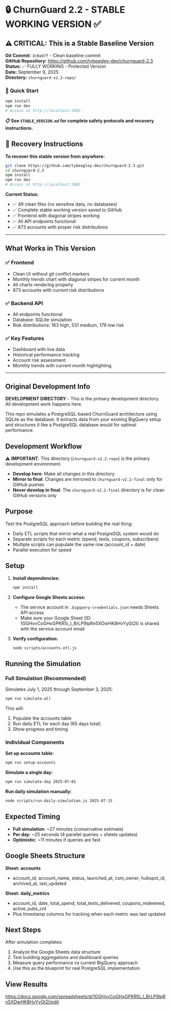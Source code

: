 # 🔒 ChurnGuard 2.2 - STABLE WORKING VERSION ✅

## ⚠️ CRITICAL: This is a Stable Baseline Version

**Git Commit:** `3c0a67f` - Clean baseline commit  
**GitHub Repository:** https://github.com/tybeagley-dev/churnguard-2.3  
**Status:** ✅ FULLY WORKING - Protected Version  
**Date:** September 9, 2025  
**Directory:** `churnguard-v2.2-repo/`

### 🚀 Quick Start
```bash
npm install
npm run dev
# Access at http://localhost:3002
```

**📋 See `STABLE_VERSION.md` for complete safety protocols and recovery instructions.**

## 🔄 Recovery Instructions

**To recover this stable version from anywhere:**
```bash
git clone https://github.com/tybeagley-dev/churnguard-2.3.git
cd churnguard-2.3
npm install
npm run dev
# Access at http://localhost:3002
```

**Current Status:**
- ✅ 49 clean files (no sensitive data, no databases)
- ✅ Complete stable working version saved to GitHub
- ✅ Frontend with diagonal stripes working
- ✅ All API endpoints functional  
- ✅ 873 accounts with proper risk distributions

---

## What Works in This Version

### ✅ Frontend
- Clean UI without git conflict markers
- Monthly trends chart with diagonal stripes for current month
- All charts rendering properly
- 873 accounts with current risk distributions

### ✅ Backend API  
- All endpoints functional
- Database: SQLite simulation 
- Risk distributions: 163 high, 531 medium, 179 low risk

### ✅ Key Features
- Dashboard with live data
- Historical performance tracking
- Account risk assessment
- Monthly trends with current month highlighting

---

## Original Development Info

**DEVELOPMENT DIRECTORY** - This is the primary development directory. All development work happens here.

This repo simulates a PostgreSQL-based ChurnGuard architecture using SQLite as the database. It extracts data from your existing BigQuery setup and structures it like a PostgreSQL database would for optimal performance.

## Development Workflow

⚠️ **IMPORTANT**: This directory (`churnguard-v2.2-repo`) is the primary development environment. 

- **Develop here**: Make all changes in this directory
- **Mirror to final**: Changes are mirrored to `churnguard-v2.2-final` only for GitHub pushes
- **Never develop in final**: The `churnguard-v2.2-final` directory is for clean GitHub versions only

## Purpose

Test the PostgreSQL approach before building the real thing:
- Daily ETL scripts that mirror what a real PostgreSQL system would do
- Separate scripts for each metric (spend, texts, coupons, subscribers)
- Multiple scripts can populate the same row (account_id + date)
- Parallel execution for speed

## Setup

1. **Install dependencies:**
   ```bash
   npm install
   ```

2. **Configure Google Sheets access:**
   - The service account in `.bigquery-credentials.json` needs Sheets API access
   - Make sure your Google Sheet (ID: 1GGHvvCoGHxGPKR5i_I_BrLP9lpRn5XDwHK8HvYyGt2I) is shared with the service account email

3. **Verify configuration:**
   ```bash
   node scripts/accounts-etl.js
   ```

## Running the Simulation

### Full Simulation (Recommended)
Simulates July 1, 2025 through September 3, 2025:
```bash
npm run simulate-all
```
This will:
1. Populate the accounts table
2. Run daily ETL for each day (65 days total)
3. Show progress and timing

### Individual Components

**Set up accounts table:**
```bash
npm run setup-accounts
```

**Simulate a single day:**
```bash
npm run simulate-day 2025-07-01
```

**Run daily simulation manually:**
```bash
node scripts/run-daily-simulation.js 2025-07-15
```

## Expected Timing

- **Full simulation**: ~27 minutes (conservative estimate)
- **Per day**: ~25 seconds (4 parallel queries + sheets updates)
- **Optimistic**: ~11 minutes if queries are fast

## Google Sheets Structure

**Sheet: accounts**
- account_id, account_name, status, launched_at, csm_owner, hubspot_id, archived_at, last_updated

**Sheet: daily_metrics**  
- account_id, date, total_spend, total_texts_delivered, coupons_redeemed, active_subs_cnt
- Plus timestamp columns for tracking when each metric was last updated

## Next Steps

After simulation completes:
1. Analyze the Google Sheets data structure
2. Test building aggregations and dashboard queries
3. Measure query performance vs current BigQuery approach
4. Use this as the blueprint for real PostgreSQL implementation

## View Results

https://docs.google.com/spreadsheets/d/1GGHvvCoGHxGPKR5i_I_BrLP9lpRn5XDwHK8HvYyGt2I/edit